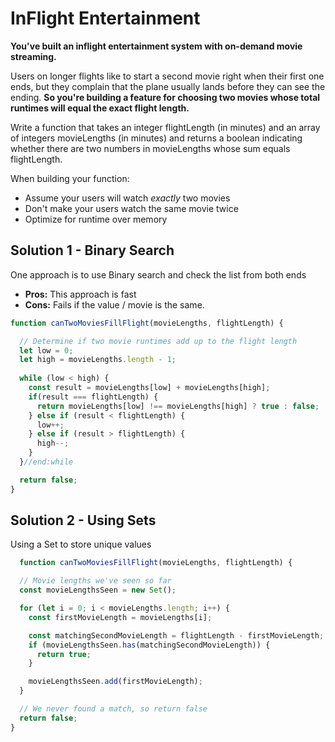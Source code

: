 # InFlight Entertainment

**You've built an inflight entertainment system with on-demand movie streaming.**

Users on longer flights like to start a second movie right when their first one ends, but they complain that the plane usually lands before they can see the ending. **So you're building a feature for choosing two movies whose total runtimes will equal the exact flight length.**

Write a function that takes an integer flightLength (in minutes) and an array of integers movieLengths (in minutes) and returns a boolean indicating whether there are two numbers in movieLengths whose sum equals flightLength.

When building your function:

- Assume your users will watch *exactly* two movies
- Don't make your users watch the same movie twice
- Optimize for runtime over memory



## Solution 1 - Binary Search

One approach is to use Binary search and check the list from both ends

- **Pros:** This approach is fast
- **Cons:** Fails if the value / movie is the same.

```javascript
function canTwoMoviesFillFlight(movieLengths, flightLength) {

  // Determine if two movie runtimes add up to the flight length
  let low = 0;
  let high = movieLengths.length - 1;
  
  while (low < high) {
    const result = movieLengths[low] + movieLengths[high];
    if(result === flightLength) {
      return movieLengths[low] !== movieLengths[high] ? true : false;
    } else if (result < flightLength) {
      low++;
    } else if (result > flightLength) {
      high--;
    }
  }//end:while

  return false;
}
```

## Solution 2 - Using Sets

Using a Set to store unique values

```javascript
  function canTwoMoviesFillFlight(movieLengths, flightLength) {

  // Movie lengths we've seen so far
  const movieLengthsSeen = new Set();

  for (let i = 0; i < movieLengths.length; i++) {
    const firstMovieLength = movieLengths[i];

    const matchingSecondMovieLength = flightLength - firstMovieLength;
    if (movieLengthsSeen.has(matchingSecondMovieLength)) {
      return true;
    }

    movieLengthsSeen.add(firstMovieLength);
  }

  // We never found a match, so return false
  return false;
}
```



 